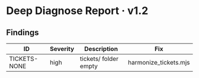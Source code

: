# Deep Diagnose Report · v1.2

## Findings
| ID | Severity | Description | Fix |
|---|---|---|---|
| TICKETS-NONE | high | tickets/ folder empty | harmonize_tickets.mjs |
